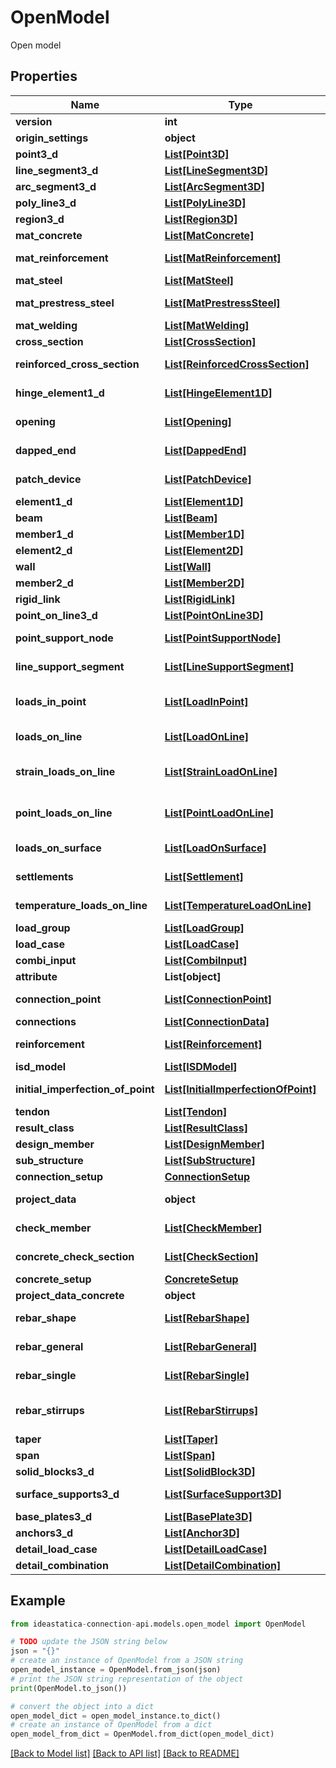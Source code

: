# OpenModel

Open model

## Properties

Name | Type | Description | Notes
------------ | ------------- | ------------- | -------------
**version** | **int** | Data format version | [optional] 
**origin_settings** | **object** | OriginProject | [optional] 
**point3_d** | [**List[Point3D]**](Point3D.md) | List of Point3D | [optional] 
**line_segment3_d** | [**List[LineSegment3D]**](LineSegment3D.md) | List of LineSegment3D | [optional] 
**arc_segment3_d** | [**List[ArcSegment3D]**](ArcSegment3D.md) | List of ArcSegment3D | [optional] 
**poly_line3_d** | [**List[PolyLine3D]**](PolyLine3D.md) | List of PolyLine3D | [optional] 
**region3_d** | [**List[Region3D]**](Region3D.md) | List of Region3D | [optional] 
**mat_concrete** | [**List[MatConcrete]**](MatConcrete.md) | List of MatConcrete | [optional] 
**mat_reinforcement** | [**List[MatReinforcement]**](MatReinforcement.md) | List of MatReinforcement | [optional] 
**mat_steel** | [**List[MatSteel]**](MatSteel.md) | List of MatSteel | [optional] 
**mat_prestress_steel** | [**List[MatPrestressSteel]**](MatPrestressSteel.md) | List of MatPrestressSteel | [optional] 
**mat_welding** | [**List[MatWelding]**](MatWelding.md) | List of MatWelding | [optional] 
**cross_section** | [**List[CrossSection]**](CrossSection.md) | List of CrossSection | [optional] 
**reinforced_cross_section** | [**List[ReinforcedCrossSection]**](ReinforcedCrossSection.md) | List of Reinforced CrossSection | [optional] 
**hinge_element1_d** | [**List[HingeElement1D]**](HingeElement1D.md) | List of hinge elements 1D | [optional] 
**opening** | [**List[Opening]**](Opening.md) | List of openings for Detail | [optional] 
**dapped_end** | [**List[DappedEnd]**](DappedEnd.md) | List of dapped ends in Detail | [optional] 
**patch_device** | [**List[PatchDevice]**](PatchDevice.md) | List of dapped ends in Detail | [optional] 
**element1_d** | [**List[Element1D]**](Element1D.md) | List of Elements 1D | [optional] 
**beam** | [**List[Beam]**](Beam.md) | List of Elements 1D | [optional] 
**member1_d** | [**List[Member1D]**](Member1D.md) | List of Member 1D | [optional] 
**element2_d** | [**List[Element2D]**](Element2D.md) | List of Elements 2D | [optional] 
**wall** | [**List[Wall]**](Wall.md) | List of Elements 2D | [optional] 
**member2_d** | [**List[Member2D]**](Member2D.md) | List of Member 2D | [optional] 
**rigid_link** | [**List[RigidLink]**](RigidLink.md) | List of Rigid link | [optional] 
**point_on_line3_d** | [**List[PointOnLine3D]**](PointOnLine3D.md) | List of Point on line 3D | [optional] 
**point_support_node** | [**List[PointSupportNode]**](PointSupportNode.md) | List of Point support in node | [optional] 
**line_support_segment** | [**List[LineSupportSegment]**](LineSupportSegment.md) | List of Line support on segment | [optional] 
**loads_in_point** | [**List[LoadInPoint]**](LoadInPoint.md) | List of point load impulses in this load case | [optional] 
**loads_on_line** | [**List[LoadOnLine]**](LoadOnLine.md) | List of line load impulses in this load case | [optional] 
**strain_loads_on_line** | [**List[StrainLoadOnLine]**](StrainLoadOnLine.md) | List of generalized strain load impulses along the line in this load case. | [optional] 
**point_loads_on_line** | [**List[PointLoadOnLine]**](PointLoadOnLine.md) | List of point load impulses in this load case | [optional] 
**loads_on_surface** | [**List[LoadOnSurface]**](LoadOnSurface.md) | List surafce load in this load case | [optional] 
**settlements** | [**List[Settlement]**](Settlement.md) | Settlements in this load case | [optional] 
**temperature_loads_on_line** | [**List[TemperatureLoadOnLine]**](TemperatureLoadOnLine.md) | List of temperature load in this load case | [optional] 
**load_group** | [**List[LoadGroup]**](LoadGroup.md) | List of Load groups | [optional] 
**load_case** | [**List[LoadCase]**](LoadCase.md) | List of Load cases | [optional] 
**combi_input** | [**List[CombiInput]**](CombiInput.md) | List of Combinations | [optional] 
**attribute** | **List[object]** | List of attributes | [optional] 
**connection_point** | [**List[ConnectionPoint]**](ConnectionPoint.md) | List of Connection Points | [optional] 
**connections** | [**List[ConnectionData]**](ConnectionData.md) | List of Connection data | [optional] 
**reinforcement** | [**List[Reinforcement]**](Reinforcement.md) | List of reinforcement in IDEA StatiCa Detail | [optional] 
**isd_model** | [**List[ISDModel]**](ISDModel.md) | List of Details | [optional] 
**initial_imperfection_of_point** | [**List[InitialImperfectionOfPoint]**](InitialImperfectionOfPoint.md) | List of InitialmperfectionOfPoint | [optional] 
**tendon** | [**List[Tendon]**](Tendon.md) | Tendon | [optional] 
**result_class** | [**List[ResultClass]**](ResultClass.md) | Result Class | [optional] 
**design_member** | [**List[DesignMember]**](DesignMember.md) | Design Member | [optional] 
**sub_structure** | [**List[SubStructure]**](SubStructure.md) | Design Member | [optional] 
**connection_setup** | [**ConnectionSetup**](ConnectionSetup.md) |  | [optional] 
**project_data** | **object** | Defines certain data about user project. | [optional] 
**check_member** | [**List[CheckMember]**](CheckMember.md) | List of the Check members | [optional] 
**concrete_check_section** | [**List[CheckSection]**](CheckSection.md) | List of the concrete check section | [optional] 
**concrete_setup** | [**ConcreteSetup**](ConcreteSetup.md) |  | [optional] 
**project_data_concrete** | **object** | Project data concrete | [optional] 
**rebar_shape** | [**List[RebarShape]**](RebarShape.md) | Gets or sets the rebars shapes | [optional] 
**rebar_general** | [**List[RebarGeneral]**](RebarGeneral.md) | Gets or sets the rebar General collection | [optional] 
**rebar_single** | [**List[RebarSingle]**](RebarSingle.md) | Gets or sets the rebar single collection | [optional] 
**rebar_stirrups** | [**List[RebarStirrups]**](RebarStirrups.md) | Gets or sets the rebar group (stirrups) collection | [optional] 
**taper** | [**List[Taper]**](Taper.md) |  | [optional] 
**span** | [**List[Span]**](Span.md) |  | [optional] 
**solid_blocks3_d** | [**List[SolidBlock3D]**](SolidBlock3D.md) | List of Solid Blocks 3D | [optional] 
**surface_supports3_d** | [**List[SurfaceSupport3D]**](SurfaceSupport3D.md) | List of Surface Supports 3D | [optional] 
**base_plates3_d** | [**List[BasePlate3D]**](BasePlate3D.md) | List of Base Plates 3D | [optional] 
**anchors3_d** | [**List[Anchor3D]**](Anchor3D.md) | List of Anchors 3D | [optional] 
**detail_load_case** | [**List[DetailLoadCase]**](DetailLoadCase.md) | List of Load cases | [optional] 
**detail_combination** | [**List[DetailCombination]**](DetailCombination.md) | List of Combinations | [optional] 

## Example

```python
from ideastatica-connection-api.models.open_model import OpenModel

# TODO update the JSON string below
json = "{}"
# create an instance of OpenModel from a JSON string
open_model_instance = OpenModel.from_json(json)
# print the JSON string representation of the object
print(OpenModel.to_json())

# convert the object into a dict
open_model_dict = open_model_instance.to_dict()
# create an instance of OpenModel from a dict
open_model_from_dict = OpenModel.from_dict(open_model_dict)
```
[[Back to Model list]](../README.md#documentation-for-models) [[Back to API list]](../README.md#documentation-for-api-endpoints) [[Back to README]](../README.md)


